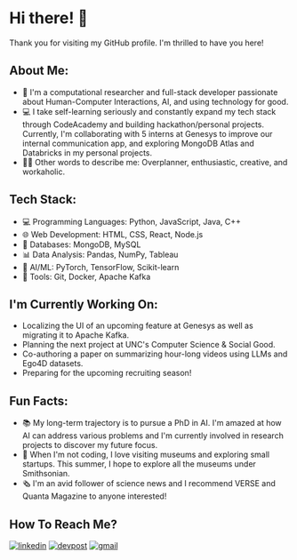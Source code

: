# Hi there! 👋

Thank you for visiting my GitHub profile. I'm thrilled to have you here!

## About Me:
- 🔬 I'm a computational researcher and full-stack developer passionate about Human-Computer Interactions, AI, and using technology for good.
- 💻 I take self-learning seriously and constantly expand my tech stack through CodeAcademy and building hackathon/personal projects. Currently, I'm collaborating with 5 interns at Genesys to improve our internal communication app, and exploring MongoDB Atlas and Databricks in my personal projects.
- 👩🏻 Other words to describe me: Overplanner, enthusiastic, creative, and workaholic.

## Tech Stack:
- 💻 Programming Languages: Python, JavaScript, Java, C++
- 🌐 Web Development: HTML, CSS, React, Node.js
- 🔧 Databases: MongoDB, MySQL
- 📊 Data Analysis: Pandas, NumPy, Tableau
- 🤖 AI/ML: PyTorch, TensorFlow, Scikit-learn
- 🚀 Tools: Git, Docker, Apache Kafka

## I'm Currently Working On:
- Localizing the UI of an upcoming feature at Genesys as well as migrating it to Apache Kafka.
- Planning the next project at UNC's Computer Science & Social Good.
- Co-authoring a paper on summarizing hour-long videos using LLMs and Ego4D datasets.
- Preparing for the upcoming recruiting season!

## Fun Facts:
- 📚 My long-term trajectory is to pursue a PhD in AI. I'm amazed at how AI can address various problems and I'm currently involved in research projects to discover my future focus.
- 🔭 When I'm not coding, I love visiting museums and exploring small startups. This summer, I hope to explore all the museums under Smithsonian.
- 🗞 I'm an avid follower of science news and I recommend VERSE and Quanta Magazine to anyone interested!

## How To Reach Me?
[![linkedin](https://img.shields.io/badge/LinkedIn-0A66C2?style=for-the-badge&logo=LinkedIn&logoColor=white)](https://www.linkedin.com/in/meliora-ho/)
[![devpost](https://img.shields.io/badge/Devpost-0078D7?style=for-the-badge&logo=Devpost&logoColor=white)](https://devpost.com/melioraho9?ref_content=user-portfolio&ref_feature=portfolio&ref_medium=global-nav)
[![gmail](https://img.shields.io/badge/Gmail-EA4335?style=for-the-badge&logo=Gmail&logoColor=white)](mailto:melioraho9@gmail.com)

